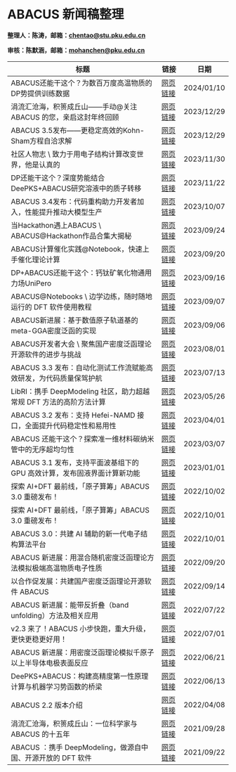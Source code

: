# ABACUS 新闻稿整理

<strong>整理人：陈涛，邮箱：chentao@stu.pku.edu.cn</strong>

<strong>审核：陈默涵，邮箱：mohanchen@pku.edu.cn</strong>

| 标题 | 链接 | 日期 |
| ------------------------------------------------------------------- | ------------------------------------------------------------ | ---------- |
| ABACUS还能干这个？为数百万度高温物质的DP势提供训练数据                  | [网页链接](https://mp.weixin.qq.com/s/8M8RyKGuMkRIeCMnjwup3A) | 2024/01/10 |
| 涓流汇沧海，积篑成丘山——手动@关注 ABACUS 的您，亲启这封年终回顾          | [网页链接](https://mp.weixin.qq.com/s/DZ6ri00-1bCM9MAewcIkkA) | 2023/12/29 |
| ABACUS 3.5发布——更稳定高效的Kohn-Sham方程自洽求解                     |  [网页链接](https://mp.weixin.qq.com/s/qrCMik68qZMwg78ZdnNIBA) | 2023/12/29 |
| 社区人物志 \ 致力于用电子结构计算改变世界，他是认真的                   |  [网页链接](https://mp.weixin.qq.com/s/4QQ6pBUaXNJgDdKP8tysXg) | 2023/11/30 |
| DP还能干这个？深度势能结合DeePKS+ABACUS研究溶液中的质子转移             |  [网页链接](https://mp.weixin.qq.com/s/qIgB2yBWz_ABVNwwTsz4SQ) | 2023/11/22 |
| ABACUS 3.4发布：代码重构助力开发者加入，性能提升推动大模型生产           | [网页链接](https://mp.weixin.qq.com/s/_JFryTw58DMdqINdfAFoZw) | 2023/10/07 |
| 当Hackathon遇上ABACUS \ ABACUS@Hackathon作品合集大揭秘                | [网页链接](https://mp.weixin.qq.com/s/3NfQWkQ3PIjT9H4tZKU1-w) | 2023/09/24 |
| ABACUS计算催化实践@Notebook，快速上手催化理论计算                      | [网页链接](https://mp.weixin.qq.com/s/4SSY1UMYn1uBVlWtjxU1ig) | 2023/09/20 |
| DP+ABACUS还能干这个：钙钛矿氧化物通用力场UniPero                       | [网页链接](https://mp.weixin.qq.com/s/ua0e4zO2t3kjTjVbNPee2Q) | 2023/09/16 |
| ABACUS@Notebooks \ 边学边练，随时随地运行的 DFT 软件使用教程           | [网页链接](https://mp.weixin.qq.com/s/nk69-5EHg3Wc_-Pc-foSog) | 2023/09/07 |
| ABACUS新进展：基于数值原子轨道基的meta-GGA密度泛函的实现                | [网页链接](https://mp.weixin.qq.com/s/HnUmeDosiT74u055DNFfZw) | 2023/09/06 |
| ABACUS开发者大会 \ 聚焦国产密度泛函理论开源软件的进步与挑战              | [网页链接](https://mp.weixin.qq.com/s/EX5WcKtVucRbY8DIvj3PyQ) | 2023/08/01 |
| ABACUS 3.3 发布：自动化测试工作流赋能高效研发，为代码质量保驾护航        | [网页链接](https://mp.weixin.qq.com/s/IelmHC-Ck4-Stsagu_7HUA) | 2023/07/13 |
| LibRI：携手 DeepModeling 社区，助力超越常规 DFT 方法的高阶方法计算       | [网页链接](https://mp.weixin.qq.com/s/xblxgWlGMdy7OcI1qMZ4Uw) | 2023/05/26 |
| ABACUS 3.2 发布：支持 Hefei-NAMD 接口，全面提升代码稳定性和易用性        | [网页链接](https://mp.weixin.qq.com/s/lB9Q3JiSuMmipkhd2-_ylA) | 2023/04/01 |
| ABACUS 还能干这个？探索准一维材料碳纳米管中的无序超均匀性                | [网页链接](https://mp.weixin.qq.com/s/VTf67VFAW0pVBMMnAKjBUg) | 2023/03/07 |
| ABACUS 3.1 发布，支持平面波基组下的 GPU 高效计算，发布固液界面计算新功能  | [网页链接](https://mp.weixin.qq.com/s/D8gcQb0bikMdgizLsbvCfQ) | 2023/01/01 |
| 探索 AI+DFT 最前线，「原子算筹」ABACUS 3.0 重磅发布！                    | [网页链接](https://mp.weixin.qq.com/s/NJWbv96nF1wyjPb19NiE1Q) | 2022/10/02 |
| 探索 AI+DFT 最前线，「原子算筹」ABACUS 3.0 重磅发布！                    | [网页链接](https://mp.weixin.qq.com/s/2YGVyNXMGL6S_MAyNhMADw) | 2022/10/01 |
| ABACUS 3.0：共建 AI 辅助的新一代电子结构算法平台                         | [网页链接](https://mp.weixin.qq.com/s/qWQGGkwHMMDeTFP1kLAiCA) | 2022/10/01 |
| ABACUS 新进展：用混合随机密度泛函理论方法模拟极端高温物质电子性质         | [网页链接](https://mp.weixin.qq.com/s/oOF-Zel5ufqUx8ahZ0mpcw) | 2022/09/20 |
| 以合作促发展：共建国产密度泛函理论开源软件 ABACUS                        | [网页链接](https://mp.weixin.qq.com/s/TyQe1JwnswHMvPIdG5bDmw) | 2022/09/14 |
| ABACUS 新进展：能带反折叠（band unfolding）方法及相关应用                | [网页链接](https://mp.weixin.qq.com/s/cPf6nxXihtprnISUXBmbYw) | 2022/07/22 |
| v2.3 来了！ABACUS 小步快跑，重大升级，更快更稳更好用！                   | [网页链接](https://mp.weixin.qq.com/s/WR6nszXCe_mooz8nZxfg5A) | 2022/07/01 |
| ABACUS 新进展：用密度泛函理论模拟千原子以上半导体电极表面反应             | [网页链接](https://mp.weixin.qq.com/s/M0R3WdrpcPtVV68rlsNZuQ) | 2022/06/21 |
| DeePKS+ABACUS：构建高精度第一性原理计算与机器学习势函数的桥梁             | [网页链接](https://mp.weixin.qq.com/s/DXrE5zNHtjQw813Ho0OBIQ) | 2022/06/13 |
| ABACUS 2.2 版本介绍                                                   | [网页链接](https://mp.weixin.qq.com/s/idmkOuyAyeoLvof8ABbHwg) | 2022/04/08 |
| 涓流汇沧海，积篑成丘山：一位科学家与 ABACUS 的十五年                     | [网页链接](https://mp.weixin.qq.com/s/Alqgy3mkzlRTzQUjbRsZug) | 2021/09/28 |
| ABACUS ：携手 DeepModeling，做源自中国、开源开放的 DFT 软件              | [网页链接](https://mp.weixin.qq.com/s/Fx5jx99g9PVjgnLAsOyQ9Q) | 2021/09/22 |
